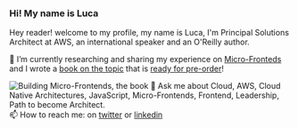 ### Hi! My name is Luca

Hey reader! welcome to my profile, my name is Luca, I'm Principal Solutions Architect at AWS, an international speaker and an O'Reilly author.     

🔭  I’m currently researching and sharing my experience on [Micro-Fronteds](https://medium.com/@lucamezzalira/micro-frontends-resources-53b1ec7d512a) and I wrote a [book on the topic](http://buildingmicrofrontends.com) that is [ready for pre-order](https://www.amazon.co.uk/Building-Micro-Frontends-Projects-Empowering-Developers/dp/1492082996/ref=sr_1_1?dchild=1&keywords=building+micro-frontends&qid=1632986761&qsid=260-7573740-2813905&sr=8-1&sres=1492082996%2C1800563566%2CB07RTR6LWD%2C1617296872%2CB00000IVXQ%2CB07T1DL9TG%2CB094VJWYBV%2CB088NN1WN9%2CB08G4LZJ8R%2CB0778W5GYT%2CB088BZKJMH%2CB07MH2GL37%2CB07RT9VGS4&srpt=ABIS_BOOK)!        

![Building Micro-Frontends, the book](https://mcusercontent.com/74c53dc98237c0f7fa8ee5542/images/4c70863e-f51e-a7ed-9088-5dbca037d1f6.jpg)
💬  Ask me about Cloud, AWS, Cloud Native Architectures, JavaScript, Micro-Frontends, Frontend, Leadership, Path to become Architect.   
📫  How to reach me: on [twitter](https://twitter.com/lucamezzalira) or [linkedin](https://www.linkedin.com/in/lucamezzalira)
